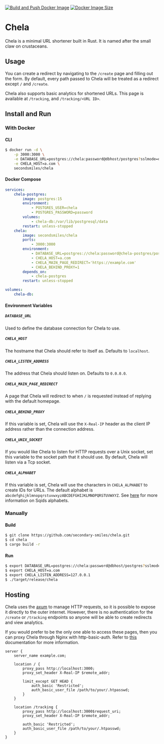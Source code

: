 [![Build and Push Docker Image](https://github.com/secondary-smiles/chela/actions/workflows/docker-image.yml/badge.svg)](https://github.com/secondary-smiles/chela/actions/workflows/docker-image.yml)
[![Docker Image Size](https://img.shields.io/docker/image-size/secondsmiles/chela)](https://hub.docker.com/r/secondsmiles/chela)

# Chela
Chela is a minimal URL shortener built in Rust. It is named after the small claw on crustaceans.

## Usage
You can create a redirect by navigating to the `/create` page and filling out the form. By default, every path passed to Chela will be treated as a redirect except `/` and `/create`.

Chela also supports basic analytics for shortened URLs. This page is available at `/tracking`, and `/tracking/<URL ID>`.

## Install and Run
### With Docker
#### CLI
```bash
$ docker run -d \
    -p 3000:3000 \
    -e DATABASE_URL=postgres://chela:password@dbhost/postgres?sslmode=disable \
    -e CHELA_HOST=a.com \
    secondsmiles/chela
```

#### Docker Compose
```yaml
services:
    chela-postgres:
        image: postgres:15
        environment:
            - POSTGRES_USER=chela
            - POSTGRES_PASSWORD=password
        volumes:
            - chela-db:/var/lib/postgresql/data
        restart: unless-stopped
    chela:
        image: secondsmiles/chela
        ports:
            - 3000:3000
        environment:
            - DATABASE_URL=postgres://chela:password@chela-postgres/postgres?sslmode=disable
            - CHELA_HOST=a.com
            - CHELA_MAIN_PAGE_REDIRECT='https://example.com'
            - CHELA_BEHIND_PROXY=1
        depends_on:
            - chela-postgres
        restart: unless-stopped

volumes:
    chela-db:
```

#### Environment Variables

##### `DATABASE_URL`
Used to define the database connection for Chela to use.

##### `CHELA_HOST`
The hostname that Chela should refer to itself as. Defaults to `localhost`.

##### `CHELA_LISTEN_ADDRESS`
The address that Chela should listen on. Defaults to `0.0.0.0`. 

##### `CHELA_MAIN_PAGE_REDIRECT`
A page that Chela will redirect to when `/` is requested instead of replying with the default homepage.

##### `CHELA_BEHIND_PROXY`
If this variable is set, Chela will use the `X-Real-IP` header as the client IP address rather than the connection address.

##### `CHELA_UNIX_SOCKET`
If you would like Chela to listen for HTTP requests over a Unix socket, set this variable to the socket path that it should use. By default, Chela will listen via a Tcp socket.

##### `CHELA_ALPHABET`
If this variable is set, Chela will use the characters in `CHELA_ALPHABET` to create IDs for URLs. The default alphabet is `abcdefghijklmnopqrstuvwxyzABCDEFGHIJKLMNOPQRSTUVWXYZ`. See [here](https://sqids.org/faq#unique) for more information on Sqids alphabets.

### Manually
#### Build
```bash
$ git clone https://github.com/secondary-smiles/chela.git
$ cd chela
$ cargo build -r
```

#### Run
```bash
$ export DATABASE_URL=postgres://chela:password@dbhost/postgres?sslmode=disable
$ export CHELA_HOST=a.com
$ export CHELA_LISTEN_ADDRESS=127.0.0.1
$ ./target/release/chela
```

## Hosting
Chela uses the [axum](https://crates.io/crates/axum) to manage HTTP requests, so it is possible to expose it directly to the outer internet. However, there is no authentication for the `/create` or `/tracking` endpoints so anyone will be able to create redirects and view analytics.

If you would prefer to be the only one able to access these pages, then you can proxy Chela through Nginx with http-basic-auth. Refer to [this](https://docs.nginx.com/nginx/admin-guide/security-controls/configuring-http-basic-authentication/) documentation for more information.

```nginx
server {
    server_name example.com;
    
    location / {
        proxy_pass http://localhost:3000;
        proxy_set_header X-Real-IP $remote_addr;

        limit_except GET HEAD {
            auth_basic 'Restricted';
            auth_basic_user_file /path/to/your/.htpasswd;
        }
    }

    location /tracking {
        proxy_pass http://localhost:3000$request_uri;
        proxy_set_header X-Real-IP $remote_addr;

        auth_basic 'Restricted';
        auth_basic_user_file /path/to/your/.htpasswd;
    }
}
```
